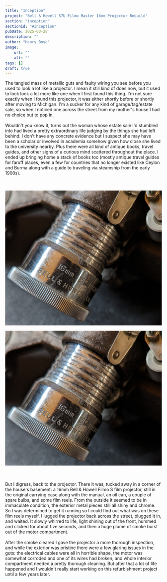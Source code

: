 ```yaml
---
title: "Inception"
project: "Bell & Howell 57U Filmo Master 16mm Projector Rebuild"
section: "inception"
sectionid: "#inception"
pubDate: 2025-03-28
description: ""
author: "Henry Boyd"
image:
    url: ""
    alt: ""
tags: []
draft: true
---
```


The tangled mass of metallic guts and faulty wiring you see before you used to look a lot like a projector. I mean it still kind of does now, but it used to look look a lot more like one when I first found this thing. I'm not sure exactly when I found this projector, it was either shortly before or shortly after moving to Michigan. I'm a sucker for any kind of garage/tag/estate sale, so when I noticed one across the street from my mother's house I had no choice but to pop in.
\
\
Wouldn't you know it, turns out the woman whose estate sale I'd stumbled into had lived a pretty extraordinary life judging by the things she had left behind. I don't have any concrete evidence but I suspect she may have been a scholar or involved in academia somehow given how close she lived to the university nearby. Plus there were all kind of antique books, travel guides, and other signs of a curious mind scattered throughout the place. I ended up bringing home a stack of books too (mostly antique travel guides for faroff places, even a few for countries that no longer existed like Ceylon and Burma along with a guide to traveling via steamship from the early 1900s).
\
\
<br>

![Bell & Howell Projector Lens](/src/assets/ProjectImages/filmo/lenscompanyname.jpg)

![Bell & Howell Projector Lens](/public/ProjectImages/filmo/lenscompanyname.jpg)


\
\
But I digress, back to the projector. There it was, tucked away in a corner of the house's basement: a 16mm Bell & Howell Filmo S film projector, still in the original carrying case along with the manual, an oil can, a couple of spare bulbs, and some film reels. From the outside it seemed to be in immaculate condition, the exterior metal pieces still all shiny and chrome. So I was determined to get it running so I could find out what was on these film reels myself. I lugged the projector back across the street, plugged it in, and waited. It slowly whirred to life, light shining out of the front, hummed and clicked for about five seconds, and then a huge plume of smoke burst out of the motor compartment.
\
\
After the smoke cleared I gave the projector a more thorough inspection, and while the exterior was pristine there were a few glaring issues in the guts: the electrical cables were all in horrible shape, the motor was somewhat corroded and one of its wires had broken, and whole interior compartment needed a pretty thorough cleaning. But after that a lot of life happened and I wouldn't really start working on this refurbishment project until a few years later.